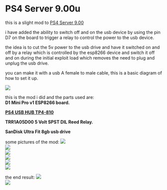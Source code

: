 # PS4 Server 9.00u


this is a slight mod to <a href=https://github.com/stooged/PS4-Server-900>PS4 Server 9.00</a>

i have added the ability to switch off and on the usb device by using the pin D7 on the board to trigger a relay to control the power to the usb device.

the idea is to cut the 5v power to the usb drive and have it switched on and off by a relay which is controlled by the esp8266 device and switch it off and on during the initial exploit load which removes the need to plug and unplug the usb drive.

you can make it with a usb A female to male cable, this is a basic diagram of how to set it up.

<img src=https://github.com/stooged/PS4-Server-900u/blob/main/Images/diag.jpg><br>



this is the mod i did and the parts used are:
<br>
<b>
D1 Mini Pro v1 ESP8266 board.

<a href=http://www.dobe-game.com/en/productshow-55-151.html>PS4 USB HUB TP4-810</a>

TRR1A05D00 5 Volt SPST DIL Reed Relay.

SanDisk Ultra Fit 8gb usb drive
</b>

some pictures of the mod:
<img src=https://github.com/stooged/PS4-Server-900u/blob/main/Images/1.jpg><br>
<img src=https://github.com/stooged/PS4-Server-900u/blob/main/Images/2.jpg><br>
<img src=https://github.com/stooged/PS4-Server-900u/blob/main/Images/3.jpg><br>
<img src=https://github.com/stooged/PS4-Server-900u/blob/main/Images/4.jpg><br>
<img src=https://github.com/stooged/PS4-Server-900u/blob/main/Images/5.jpg><br>
<img src=https://github.com/stooged/PS4-Server-900u/blob/main/Images/6.jpg><br>

the end result:
<img src=https://github.com/stooged/PS4-Server-900u/blob/main/Images/8.jpg><br>
<img src=https://github.com/stooged/PS4-Server-900u/blob/main/Images/7.jpg><br>